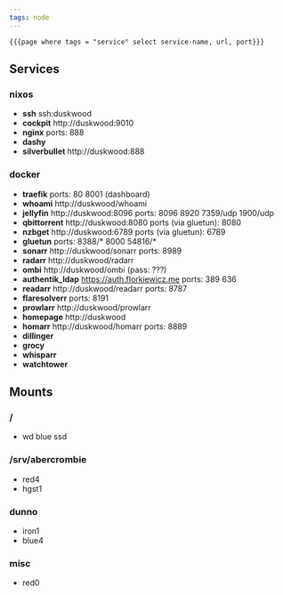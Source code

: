 ```yaml
---
tags: node
---
```


```template
{{{page where tags = "service" select service-name, url, port}}}
```

## Services
### nixos
- **ssh** ssh:duskwood
- **cockpit** http://duskwood:9010
- **nginx**
  ports: 888
- **dashy**
- **silverbullet** http://duskwood:888

### docker
- **traefik**
  ports: 80 8001 (dashboard)
- **whoami** http://duskwood/whoami
- **jellyfin** http://duskwood:8096
  ports: 8096 8920 7359/udp 1900/udp
- **qbittorrent** http://duskwood:8080
  ports (via gluetun): 8080
- **nzbget** http://duskwood:6789
  ports (via gluetun): 6789
- **gluetun**
  ports: 8388/* 8000 54816/*
- **sonarr** http://duskwood/sonarr
  ports: 8989
- **radarr** http://duskwood/radarr
- **ombi** http://duskwood/ombi (pass: ???)
- **authentik_ldap** https://auth.florkiewicz.me
  ports: 389 636
- **readarr** http://duskwood/readarr
  ports: 8787
- **flaresolverr**
  ports: 8191
- **prowlarr** http://duskwood/prowlarr  
- **homepage** http://duskwood
- **homarr** http://duskwood/homarr
  ports: 8889
- **dillinger**
- **grocy**
- **whisparr**
- **watchtower**

## Mounts
### /
- wd blue ssd
### /srv/abercrombie
- red4
- hgst1

### dunno
- iron1
- blue4
### misc
- red0
